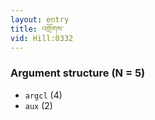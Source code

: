 ```yaml
---
layout: entry
title: འགྲོགས་
vid: Hill:0332
---
```

### Argument structure (N = 5)
* `argcl` (4)
* `aux` (2)
